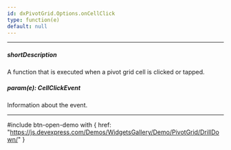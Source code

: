 ```yaml
---
id: dxPivotGrid.Options.onCellClick
type: function(e)
default: null
---
```

---
##### shortDescription
A function that is executed when a pivot grid cell is clicked or tapped.

##### param(e): CellClickEvent
Information about the event.

---
#include btn-open-demo with {
    href: "https://js.devexpress.com/Demos/WidgetsGallery/Demo/PivotGrid/DrillDown/"
}